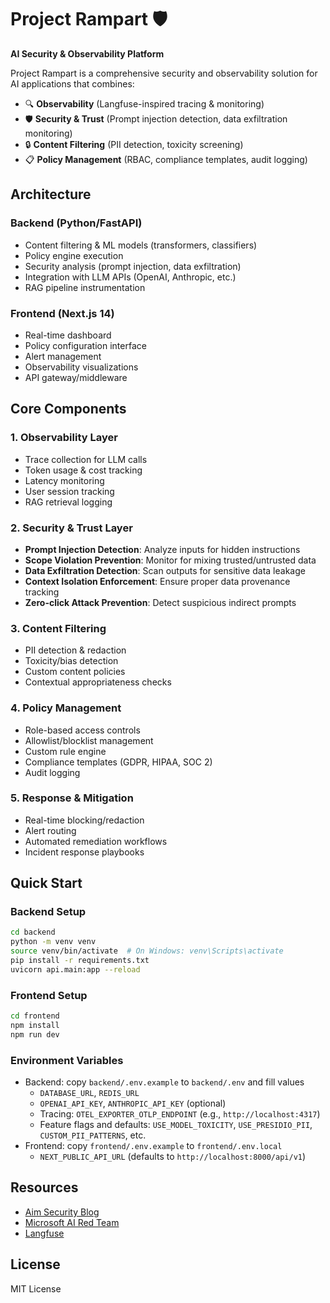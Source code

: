 # Project Rampart 🛡️

**AI Security & Observability Platform**

Project Rampart is a comprehensive security and observability solution for AI applications that combines:
- 🔍 **Observability** (Langfuse-inspired tracing & monitoring)
- 🛡️ **Security & Trust** (Prompt injection detection, data exfiltration monitoring)
- 🔒 **Content Filtering** (PII detection, toxicity screening)
- 📋 **Policy Management** (RBAC, compliance templates, audit logging)

## Architecture

### Backend (Python/FastAPI)
- Content filtering & ML models (transformers, classifiers)
- Policy engine execution
- Security analysis (prompt injection, data exfiltration)
- Integration with LLM APIs (OpenAI, Anthropic, etc.)
- RAG pipeline instrumentation

### Frontend (Next.js 14)
- Real-time dashboard
- Policy configuration interface
- Alert management
- Observability visualizations
- API gateway/middleware

## Core Components

### 1. Observability Layer
- Trace collection for LLM calls
- Token usage & cost tracking
- Latency monitoring
- User session tracking
- RAG retrieval logging

### 2. Security & Trust Layer
- **Prompt Injection Detection**: Analyze inputs for hidden instructions
- **Scope Violation Prevention**: Monitor for mixing trusted/untrusted data
- **Data Exfiltration Detection**: Scan outputs for sensitive data leakage
- **Context Isolation Enforcement**: Ensure proper data provenance tracking
- **Zero-click Attack Prevention**: Detect suspicious indirect prompts

### 3. Content Filtering
- PII detection & redaction
- Toxicity/bias detection
- Custom content policies
- Contextual appropriateness checks

### 4. Policy Management
- Role-based access controls
- Allowlist/blocklist management
- Custom rule engine
- Compliance templates (GDPR, HIPAA, SOC 2)
- Audit logging

### 5. Response & Mitigation
- Real-time blocking/redaction
- Alert routing
- Automated remediation workflows
- Incident response playbooks

## Quick Start

### Backend Setup
```bash
cd backend
python -m venv venv
source venv/bin/activate  # On Windows: venv\Scripts\activate
pip install -r requirements.txt
uvicorn api.main:app --reload
```

### Frontend Setup
```bash
cd frontend
npm install
npm run dev
```

### Environment Variables
- Backend: copy `backend/.env.example` to `backend/.env` and fill values
  - `DATABASE_URL`, `REDIS_URL`
  - `OPENAI_API_KEY`, `ANTHROPIC_API_KEY` (optional)
  - Tracing: `OTEL_EXPORTER_OTLP_ENDPOINT` (e.g., `http://localhost:4317`)
  - Feature flags and defaults: `USE_MODEL_TOXICITY`, `USE_PRESIDIO_PII`, `CUSTOM_PII_PATTERNS`, etc.
- Frontend: copy `frontend/.env.example` to `frontend/.env.local`
  - `NEXT_PUBLIC_API_URL` (defaults to `http://localhost:8000/api/v1`)

## Resources

- [Aim Security Blog](https://www.aim.security/blog)
- [Microsoft AI Red Team](https://www.microsoft.com/en-us/security/blog/microsoft-security-intelligence/)
- [Langfuse](https://langfuse.com/)

## License

MIT License

